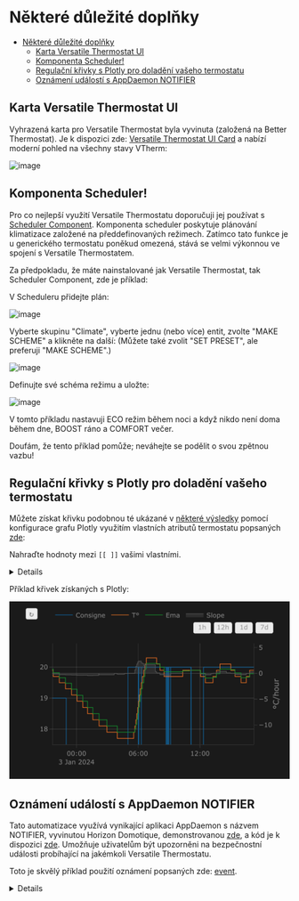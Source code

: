 # Některé důležité doplňky

- [Některé důležité doplňky](#některé-důležité-doplňky)
  - [Karta Versatile Thermostat UI](#karta-versatile-thermostat-ui)
  - [Komponenta Scheduler!](#komponenta-scheduler)
  - [Regulační křivky s Plotly pro doladění vašeho termostatu](#regulační-křivky-s-plotly-pro-doladění-vašeho-termostatu)
  - [Oznámení událostí s AppDaemon NOTIFIER](#oznámení-událostí-s-appdaemon-notifier)

## Karta Versatile Thermostat UI
Vyhrazená karta pro Versatile Thermostat byla vyvinuta (založená na Better Thermostat). Je k dispozici zde: [Versatile Thermostat UI Card](https://github.com/jmcollin78/versatile-thermostat-ui-card) a nabízí moderní pohled na všechny stavy VTherm:

![image](https://github.com/jmcollin78/versatile-thermostat-ui-card/blob/master/assets/1.png?raw=true)

## Komponenta Scheduler!

Pro co nejlepší využití Versatile Thermostatu doporučuji jej používat s [Scheduler Component](https://github.com/nielsfaber/scheduler-component). Komponenta scheduler poskytuje plánování klimatizace založené na předdefinovaných režimech. Zatímco tato funkce je u generického termostatu poněkud omezená, stává se velmi výkonnou ve spojení s Versatile Thermostatem.

Za předpokladu, že máte nainstalované jak Versatile Thermostat, tak Scheduler Component, zde je příklad:

V Scheduleru přidejte plán:

![image](https://user-images.githubusercontent.com/1717155/119146454-ee1a9d80-ba4a-11eb-80ae-3074c3511830.png)

Vyberte skupinu "Climate", vyberte jednu (nebo více) entit, zvolte "MAKE SCHEME" a klikněte na další:
(Můžete také zvolit "SET PRESET", ale preferuji "MAKE SCHEME".)

![image](https://user-images.githubusercontent.com/1717155/119147210-aa746380-ba4b-11eb-8def-479a741c0ba7.png)

Definujte své schéma režimu a uložte:

![image](https://user-images.githubusercontent.com/1717155/119147784-2f5f7d00-ba4c-11eb-9de4-5e62ff5e71a8.png)

V tomto příkladu nastavuji ECO režim během noci a když nikdo není doma během dne, BOOST ráno a COMFORT večer.

Doufám, že tento příklad pomůže; neváhejte se podělit o svou zpětnou vazbu!

## Regulační křivky s Plotly pro doladění vašeho termostatu
Můžete získat křivku podobnou té ukázané v [některé výsledky](../../README-cs.md#některé-výsledky) pomocí konfigurace grafu Plotly využitím vlastních atributů termostatu popsaných [zde](reference#vlastní-atributy):

Nahraďte hodnoty mezi `[[ ]]` vašimi vlastními.
<details>

```yaml
- type: custom:plotly-graph
  entities:
    - entity: '[[climate]]'
      attribute: temperature
      yaxis: y1
      name: Consigne
    - entity: '[[climate]]'
      attribute: current_temperature
      yaxis: y1
      name: T°
    - entity: '[[climate]]'
      attribute: ema_temp
      yaxis: y1
      name: Ema
    - entity: '[[climate]]'
      attribute: on_percent
      yaxis: y2
      name: Power percent
      fill: tozeroy
      fillcolor: rgba(200, 10, 10, 0.3)
      line:
        color: rgba(200, 10, 10, 0.9)
    - entity: '[[slope]]'
      name: Slope
      fill: tozeroy
      yaxis: y9
      fillcolor: rgba(100, 100, 100, 0.3)
      line:
        color: rgba(100, 100, 100, 0.9)
  hours_to_show: 4
  refresh_interval: 10
  height: 800
  config:
    scrollZoom: true
  layout:
    margin:
      r: 50
    legend:
      x: 0
      'y': 1.2
      groupclick: togglegroup
      title:
        side: top right
    yaxis:
      visible: true
      position: 0
    yaxis2:
      visible: true
      position: 0
      fixedrange: true
      range:
        - 0
        - 1
    yaxis9:
      visible: true
      fixedrange: false
      range:
        - -2
        - 2
      position: 1
    xaxis:
      rangeselector:
        'y': 1.1
        x: 0.7
        buttons:
          - count: 1
            step: hour
          - count: 12
            step: hour
          - count: 1
            step: day
          - count: 7
            step: day
```
</details>

Příklad křivek získaných s Plotly:

![image](images/plotly-curves.png)

## Oznámení událostí s AppDaemon NOTIFIER
Tato automatizace využívá vynikající aplikaci AppDaemon s názvem NOTIFIER, vyvinutou Horizon Domotique, demonstrovanou [zde](https://www.youtube.com/watch?v=chJylIK0ASo&ab_channel=HorizonDomotique), a kód je k dispozici [zde](https://github.com/jlpouffier/home-assistant-config/blob/master/appdaemon/apps/notifier.py). Umožňuje uživatelům být upozorněni na bezpečnostní události probíhající na jakémkoli Versatile Thermostatu.

Toto je skvělý příklad použití oznámení popsaných zde: [event](#notifications).
<details>

```yaml
alias: Surveillance Mode Sécurité chauffage
description: Envoi une notification si un thermostat passe en mode sécurité ou power
trigger:
  - platform: event
    event_type: versatile_thermostat_security_event
    id: versatile_thermostat_security_event
  - platform: event
    event_type: versatile_thermostat_power_event
    id: versatile_thermostat_power_event
  - platform: event
    event_type: versatile_thermostat_temperature_event
    id: versatile_thermostat_temperature_event
condition: []
action:
  - choose:
      - conditions:
          - condition: trigger
            id: versatile_thermostat_security_event
        sequence:
          - event: NOTIFIER
            event_data:
              action: send_to_jmc
              title: >-
                Radiateur {{ trigger.event.data.name }} - {{
                trigger.event.data.type }} Sécurité
              message: >-
                Le radiateur {{ trigger.event.data.name }} est passé en {{
                trigger.event.data.type }} sécurité car le thermomètre ne répond
                plus.\n{{ trigger.event.data }}
              callback:
                - title: Stopper chauffage
                  event: stopper_chauffage
              image_url: /media/local/alerte-securite.jpg
              click_url: /lovelace-chauffage/4
              icon: mdi:radiator-off
              tag: radiateur_security_alerte
              persistent: true
      - conditions:
          - condition: trigger
            id: versatile_thermostat_power_event
        sequence:
          - event: NOTIFIER
            event_data:
              action: send_to_jmc
              title: >-
                Radiateur {{ trigger.event.data.name }} - {{
                trigger.event.data.type }} Délestage
              message: >-
                Le radiateur {{ trigger.event.data.name }} est passé en {{
                trigger.event.data.type }} délestage car la puissance max est
                dépassée.\n{{ trigger.event.data }}
              callback:
                - title: Stopper chauffage
                  event: stopper_chauffage
              image_url: /media/local/alerte-delestage.jpg
              click_url: /lovelace-chauffage/4
              icon: mdi:radiator-off
              tag: radiateur_power_alerte
              persistent: true
      - conditions:
          - condition: trigger
            id: versatile_thermostat_temperature_event
        sequence:
          - event: NOTIFIER
            event_data:
              action: send_to_jmc
              title: >-
                Le thermomètre du radiateur {{ trigger.event.data.name }} ne
                répond plus
              message: >-
                Le thermomètre du radiateur {{ trigger.event.data.name }} ne
                répond plus depuis longtemps.\n{{ trigger.event.data }}
              image_url: /media/local/thermometre-alerte.jpg
              click_url: /lovelace-chauffage/4
              icon: mdi:radiator-disabled
              tag: radiateur_thermometre_alerte
              persistent: true
mode: queued
max: 30
```
</details>
